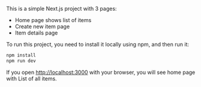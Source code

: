 This is a simple Next.js project with 3 pages:
- Home page shows list of items
- Create new item page
- Item details page

To run this project, you need to install it locally using npm, and then run it:

```bash
npm install
npm run dev
```

If you open [http://localhost:3000](http://localhost:3000) with your browser, you will see home page with List of all items.

